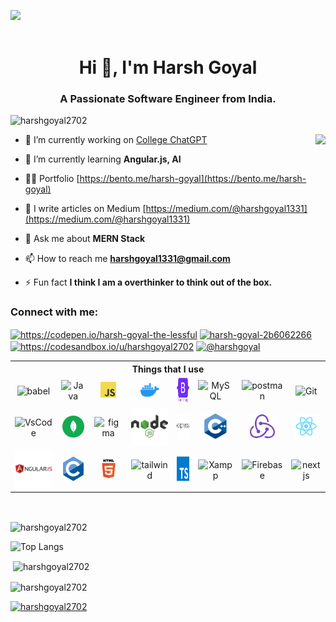 ![](https://github.com/PremApk/PremApk/blob/main/header_.png)
<br><br>
<h1 align="center">Hi 👋, I'm Harsh Goyal</h1>
<h3 align="center">A Passionate Software Engineer from India.</h3>

<p align="left"> <img src="https://komarev.com/ghpvc/?username=harshgoyal2702&label=Profile%20views&color=0e75b6&style=flat" alt="harshgoyal2702" /> </p>


<p>
    <p >
    <img align="right"  height="350px" src="https://user-images.githubusercontent.com/74038190/216644497-1951db19-8f3d-4e44-ac08-8e9d7e0d94a7.gif" />
  </p>


  
  <p> 
    
- 🔭 I’m currently working on [College ChatGPT](https://github.com/HarshGoyal2702/Vaish-GPT)

- 🌱 I’m currently learning **Angular.js, AI**

- 👨‍💻 Portfolio [https://bento.me/harsh-goyal](https://bento.me/harsh-goyal)

- 📝 I write articles on Medium [https://medium.com/@harshgoyal1331](https://medium.com/@harshgoyal1331)

- 💬 Ask me about **MERN Stack**

- 📫 How to reach me **harshgoyal1331@gmail.com**

- ⚡ Fun fact **I think I am a overthinker to think out of the box.**
  </p>

</p>

<h3 align="left">Connect with me:</h3>
<p align="left">
<a href="https://codepen.io/https://codepen.io/harsh-goyal-the-lessful" target="blank"><img align="center" src="https://raw.githubusercontent.com/rahuldkjain/github-profile-readme-generator/master/src/images/icons/Social/codepen.svg" alt="https://codepen.io/harsh-goyal-the-lessful" height="30" width="40" /></a>
<a href="https://linkedin.com/in/harsh-goyal-2b6062266" target="blank"><img align="center" src="https://raw.githubusercontent.com/rahuldkjain/github-profile-readme-generator/master/src/images/icons/Social/linked-in-alt.svg" alt="harsh-goyal-2b6062266" height="30" width="40" /></a>
<a href="https://codesandbox.com/https://codesandbox.io/u/harshgoyal2702" target="blank"><img align="center" src="https://raw.githubusercontent.com/rahuldkjain/github-profile-readme-generator/master/src/images/icons/Social/codesandbox.svg" alt="https://codesandbox.io/u/harshgoyal2702" height="30" width="40" /></a>
<a href="https://medium.com/@harshgoyal" target="blank"><img align="center" src="https://raw.githubusercontent.com/rahuldkjain/github-profile-readme-generator/master/src/images/icons/Social/medium.svg" alt="@harshgoyal" height="30" width="40" /></a>
</p>

<table border-collapse="collapse">
  <tr>
  <th colspan="10" align="middle"> Things that I use </th>
  </tr>
  <tr>
  <td align="center">
  <img src="https://www.vectorlogo.zone/logos/babeljs/babeljs-icon.svg" alt="babel" width="25" height="40"/>   
  </td>
  <td align="center">
  <img alt="Java" width="25px" src="https://github.com/PremApk/PremApk/blob/main/imgs/jee.svg" />  
  </td>
  <td align="center">
  <img alt="JavaScript" width="25px" src="https://raw.githubusercontent.com/github/explore/80688e429a7d4ef2fca1e82350fe8e3517d3494d/topics/javascript/javascript.png" />
  <td align="center">
  <img alt="Docker" width="30px" src="https://raw.githubusercontent.com/PremApk/PremApk/main/imgs/docker.png" />  
  </td>
  <td align="center">
  <img src="https://raw.githubusercontent.com/devicons/devicon/master/icons/bootstrap/bootstrap-plain-wordmark.svg" alt="bootstrap" width="40" height="40"/>
  </td>
  <td align="center">
  <img alt="MySQL" width="30px" src="https://raw.githubusercontent.com/PremApk/PremApk/12ce92f43f3d120ec9fc08b92924822074879e21/imgs/mysql-6.svg" />  
  </td>
  <td align="center">
  <img src="https://www.vectorlogo.zone/logos/getpostman/getpostman-icon.svg" alt="postman" width="40" height="20"/>  
  </td>
  <td align="center">
  <img alt="Git" width="30px" src="https://raw.githubusercontent.com/PremApk/PremApk/2e2405a5978be57837779e79067d16102be6bb36/imgs/git.svg" />  
  </td>
  </tr>
  <tr>
  <td align="center">
  <img alt="VsCode" width="30px" src="https://raw.githubusercontent.com/PremApk/PremApk/2e2405a5978be57837779e79067d16102be6bb36/imgs/vscode.svg" />  
  </td>
  <td align="center">
  <img alt="MongoDB" width="35px" src="https://raw.githubusercontent.com/PremApk/PremApk/2e2405a5978be57837779e79067d16102be6bb36/imgs/mongodb.svg" />  
  </td>
  <td align="center">
  <img src="https://www.vectorlogo.zone/logos/figma/figma-icon.svg" alt="figma" width="40" height="40"/>
  <td align="center">
  <img src="https://raw.githubusercontent.com/devicons/devicon/master/icons/nodejs/nodejs-original-wordmark.svg" alt="nodejs" width="60" height="60"/>   
  </td>
  <td align="center">
  <img src="https://raw.githubusercontent.com/devicons/devicon/master/icons/express/express-original-wordmark.svg" alt="express" width="40" height="40"/>   
  </td>
  <td align="center">
  <img src="https://raw.githubusercontent.com/devicons/devicon/master/icons/cplusplus/cplusplus-original.svg" alt="cplusplus" width="40" height="40"/>  
  </td>
  <td align="center">
  <img src="https://raw.githubusercontent.com/devicons/devicon/master/icons/redux/redux-original.svg" alt="redux" width="40" height="40"/>
  </td>
  <td align="center">
  <img alt="React" width="40px" src="https://raw.githubusercontent.com/github/explore/80688e429a7d4ef2fca1e82350fe8e3517d3494d/topics/react/react.png" />
  </td>
  </tr>
  <tr>
  <td align="center">
  <img src="https://raw.githubusercontent.com/devicons/devicon/master/icons/angularjs/angularjs-original-wordmark.svg" alt="angularjs" width="60" height="60"/>
  </td>
  <td align="center">
  <img src="https://raw.githubusercontent.com/devicons/devicon/master/icons/c/c-original.svg" alt="c" width="40" height="40"/> 
  </td>
  <td align="center">
  <img alt="HTML" width="30px" src="https://raw.githubusercontent.com/github/explore/80688e429a7d4ef2fca1e82350fe8e3517d3494d/topics/html/html.png" />  
  </td>
  <td align="center">
  <img src="https://www.vectorlogo.zone/logos/tailwindcss/tailwindcss-icon.svg" alt="tailwind" width="25" height="25"/> 
  </td>
  <td align="center">
  <img src="https://raw.githubusercontent.com/devicons/devicon/master/icons/typescript/typescript-original.svg" alt="typescript" width="40" height="40"/> 
  </td>
  <td align="center">
  <img alt="Xampp" width="30px" src="https://raw.githubusercontent.com/PremApk/PremApk/378e65da841cadc1eb02cd500521b8d3242b3e62/imgs/xampp.svg" />
  </td>
   <td align="center">
  <img alt="Firebase" width="20px" src="https://raw.githubusercontent.com/PremApk/PremApk/378e65da841cadc1eb02cd500521b8d3242b3e62/imgs/firebase-1.svg" />
  </td>
   <td align="center">
  <img src="https://cdn.worldvectorlogo.com/logos/nextjs-2.svg" alt="nextjs" width="40" height="40"/>
  </td>
  </tr>
</table>
<br>


<p><img align="center" width="500px" height="300px" src="https://github-readme-stats.vercel.app/api/top-langs?username=harshgoyal2702&show_icons=true&locale=en&layout=compact" alt="harshgoyal2702" /></p>

![Top Langs](https://github-readme-stats.vercel.app/api/top-langs?username=harshgoyal2702&show_icons=true&locale=en&layout=compact&theme=radical&card_width=480)

<p>&nbsp;<img align="center" src="https://github-readme-stats.vercel.app/api?username=harshgoyal2702&show_icons=true&locale=en" alt="harshgoyal2702" /></p>


<p><img align="center" src="https://github-readme-streak-stats.herokuapp.com/?user=harshgoyal2702&" alt="harshgoyal2702" /></p>

<p align="left"> <a href="https://github.com/ryo-ma/github-profile-trophy"><img src="https://github-profile-trophy.vercel.app/?username=harshgoyal2702" alt="harshgoyal2702" /></a> </p>
